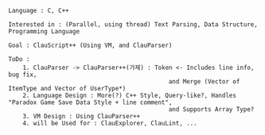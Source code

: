    Language : C, C++

    Interested in : (Parallel, using thread) Text Parsing, Data Structure, Programming Language

    Goal : ClauScript++ (Using VM, and ClauParser)

    ToDo :  
        1. ClauParser -> ClauParser++(가제) : Token <- Includes line info, bug fix,
                                                 and Merge (Vector of ItemType and Vector of UserType*)
        2. Language Design : More(?) C++ Style, Query-like?, Handles "Paradox Game Save Data Style + line comment",
                                                 and Supports Array Type?
        3. VM Design : Using ClauParser++ 
        4. will be Used for : ClauExplorer, ClauLint, ... 
